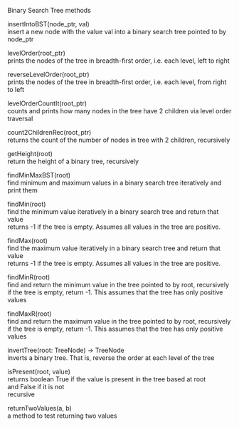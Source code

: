 Binary Search Tree methods  

insertIntoBST(node_ptr, val)  
insert a new node with the value val into a binary search tree pointed to by node_ptr  

levelOrder(root_ptr)  
prints the nodes of the tree in breadth-first order, i.e. each level, left to right  
  
reverseLevelOrder(root_ptr)  
prints the nodes of the tree in breadth-first order, i.e. each level, from right to left  

levelOrderCountIt(root_ptr)  
counts and prints how many nodes in the tree have 2 children via level order traversal  

count2ChildrenRec(root_ptr)  
returns the count of the number of nodes in tree with 2 children, recursively  

getHeight(root)  
return the height of a binary tree, recursively  

findMinMaxBST(root)  
find minimum and maximum values in a binary search tree iteratively and print them  

findMin(root)  
find the minimum value iteratively in a binary search tree and return that value  
returns -1 if the tree is empty. Assumes all values in the tree are positive.  

findMax(root)  
find the maximum value iteratively in a binary search tree and return that value  
returns -1 if the tree is empty. Assumes all values in the tree are positive.  

findMinR(root)  
find and return the minimum value in the tree pointed to by root, recursively  
if the tree is empty, return -1. This assumes that the tree has only positive values  

findMaxR(root)  
find and return the maximum value in the tree pointed to by root, recursively  
if the tree is empty, return -1. This assumes that the tree has only positive values  

invertTree(root: TreeNode) -> TreeNode  
inverts a binary tree. That is, reverse the order at each level of the tree  

isPresent(root, value)  
returns boolean True if the value is present in the tree based at root  
and False if it is not  
recursive  

returnTwoValues(a, b)  
a method to test returning two values  

